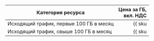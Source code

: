 | Категория ресурса | Цена за ГБ,<br>вкл. НДС |
| --- | --: |
| Исходящий трафик, первые 100 ГБ в месяц | {{ sku|KZT|network.egress.inet|string }} |
| Исходящий трафик, свыше 100 ГБ в месяц | {{ sku|KZT|network.egress.inet|pricingRate.100|string }} |